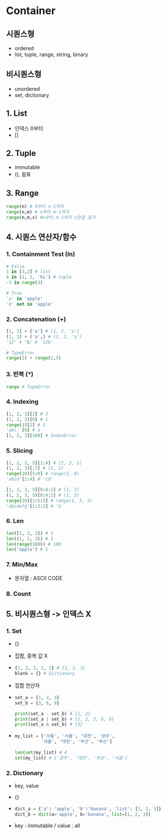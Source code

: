 # Container

## 시퀀스형

- ordered
- list, tuple, range, string, binary

## 비시퀀스형

- unordered
- set, dictionary

## 1. List

- 인덱스 0부터
- []

## 2. Tuple

- immutable
- (), 쉼표

## 3. Range

```python
range(n) # 0부터 n-1까지
range(n,m) # n부터 m-1까지
range(n,m,s) #n부터 m-1까지 s만큼 증가
```

## 4. 시퀀스 연산자/함수

### 1. Containment Test (In)

```python
# False
1 in [3,2] # list
4 in (1, 2, 'hi') # tuple
-3 in range(3)

# True
'a' in 'apple'
'b' not in 'apple'
```

### 2. Concatenation (+)

```python
[1, 2] + ['a'] # [1, 2, 'a']
(1, 2) + ('a',) # (1, 2, 'a')
'12' + 'b' # '12b'

# TypeError
range(2) + range(2,5)
```

### 3. 반복 (*)

```python
range # TypeError
```

### 4. Indexing

```python
[1, 2, 3][2] # 3
(1, 2, 3)[0] # 1
range(3)[2] # 2
'abc' [0] # a
[1, 2, 3][100] # IndexError
```

### 5. Slicing

```python
[1, 2, 3, 5][1:4] # [2, 3, 5]
(1, 2, 3)[:2] # (1, 2)
range(10)[5:8] # range(5, 8)
'abcd'[2:4] # 'cd'

[1, 2, 3, 5][0:4:2] # [1, 3]
(1, 2, 3, 5)[0:4:2] # (1, 3)
range(10)[1:5:3] # range(1, 5, 3)
'abcdefg'[1:3:2] # 'b'
```

### 6. Len

```python
len([1, 2, 3]) # 3
len((1, 2, 3)) # 3
len(range(100)) # 100
len('apple') # 5
```

### 7. Min/Max

- 문자열 : ASCII CODE

### 8. Count

## 5. 비시퀀스형 -> 인덱스 X

### 1. Set

- {}

- 집합, 중복 값 X

- ```python
  {1, 2, 3, 1, 2} # {1, 2, 3}
  blank = {} # Dictionary
  ```

- 집합 연산자

- ```python
  set_a = {1, 2, 3}
  set_b = {3, 6, 9}
  
  print(set_a - set_b) # {1, 2}
  print(set_a | set_b) # {1, 2, 3, 6, 9}
  print(set_a & set_b) # {3}
  ```

- ```python
  my_list = ['서울', '서울', '대전', '광주',
  			'서울', '대전', '부산', '부산']
  			
  len(set(my_list) # 4
  set(my_list) # {'광주', '대전', '부산', '서울'}
  ```

### 2. Dictionary

- key, value

- {}

- ```python
  dict_a = {'a': 'apple', 'b':'banana', 'list': [1, 2, 3]}
  dict_b = dict(a='apple', b='banana', list=[1, 2, 3])
  ```

- key : immutable / value : all

